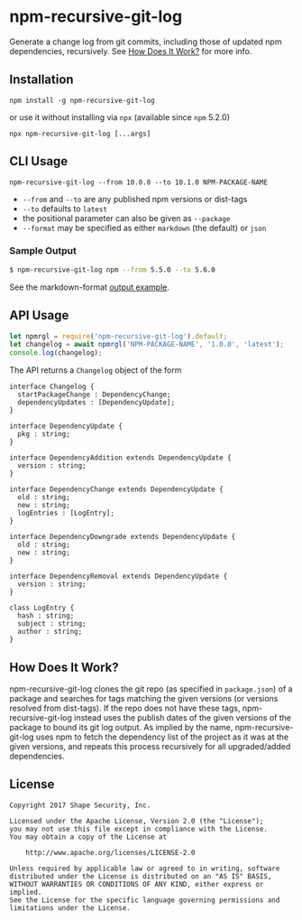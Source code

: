 npm-recursive-git-log
=====================

Generate a change log from git commits, including those of updated npm
dependencies, recursively. See [How Does It Work?](#how-does-it-work) for more info.

## Installation

```
npm install -g npm-recursive-git-log
```

or use it without installing via `npx` (available since `npm` 5.2.0)

```
npx npm-recursive-git-log [...args]
```

## CLI Usage

```
npm-recursive-git-log --from 10.0.0 --to 10.1.0 NPM-PACKAGE-NAME
```

* `--from` and `--to` are any published npm versions or dist-tags
* `--to` defaults to `latest`
* the positional parameter can also be given as `--package`
* `--format` may be specified as either `markdown` (the default) or `json`

### Sample Output

```sh
$ npm-recursive-git-log npm --from 5.5.0 --to 5.6.0
```

See the markdown-format [output example](./sample-output.md).

## API Usage

```js
let npmrgl = require('npm-recursive-git-log').default;
let changelog = await npmrgl('NPM-PACKAGE-NAME', '1.0.0', 'latest');
console.log(changelog);
```

The API returns a `Changelog` object of the form

```idl
interface Changelog {
  startPackageChange : DependencyChange;
  dependencyUpdates : [DependencyUpdate];
}

interface DependencyUpdate {
  pkg : string;
}

interface DependencyAddition extends DependencyUpdate {
  version : string;
}

interface DependencyChange extends DependencyUpdate {
  old : string;
  new : string;
  logEntries : [LogEntry];
}

interface DependencyDowngrade extends DependencyUpdate {
  old : string;
  new : string;
}

interface DependencyRemoval extends DependencyUpdate {
  version : string;
}

class LogEntry {
  hash : string;
  subject : string;
  author : string;
}
```

## How Does It Work?

npm-recursive-git-log clones the git repo (as specified in `package.json`) of a
package and searches for tags matching the given versions (or versions resolved
from dist-tags). If the repo does not have these tags, npm-recursive-git-log
instead uses the publish dates of the given versions of the package to bound
its git log output. As implied by the name, npm-recursive-git-log uses npm to
fetch the dependency list of the project as it was at the given versions, and
repeats this process recursively for all upgraded/added dependencies.

## License

    Copyright 2017 Shape Security, Inc.

    Licensed under the Apache License, Version 2.0 (the "License");
    you may not use this file except in compliance with the License.
    You may obtain a copy of the License at

        http://www.apache.org/licenses/LICENSE-2.0

    Unless required by applicable law or agreed to in writing, software
    distributed under the License is distributed on an "AS IS" BASIS,
    WITHOUT WARRANTIES OR CONDITIONS OF ANY KIND, either express or implied.
    See the License for the specific language governing permissions and
    limitations under the License.
